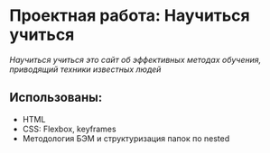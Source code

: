 # Проектная работа: Научиться учиться
*Научиться учиться это сайт об эффективных методах обучения,
приводящий техники известных людей*

## Использованы:
- HTML
- CSS: Flexbox, keyframes
- Методология БЭМ и структуризация папок по nested
